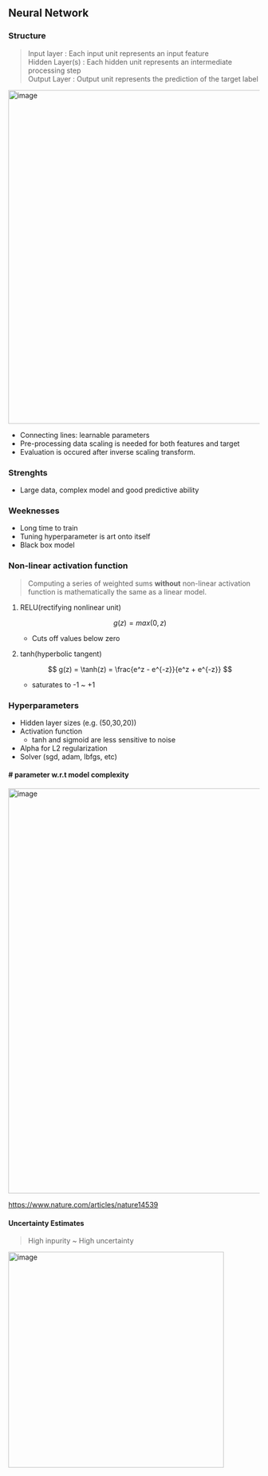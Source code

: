 ## Neural Network

### Structure
> Input layer : Each input unit represents an input feature  
> Hidden Layer(s) : Each hidden unit represents an intermediate processing step  
> Output Layer : Output unit represents the prediction of the target label  
<img width="668" alt="image" src="https://github.com/user-attachments/assets/ae6eec96-cbc3-4ee5-83b4-440084718ed0">  


- Connecting lines: learnable parameters  
- Pre-processing data scaling is needed for both features and target
- Evaluation is occured after inverse scaling transform.

### Strenghts
- Large data, complex model and good predictive ability

### Weeknesses
- Long time to train
- Tuning hyperparameter is art onto itself
- Black box model

### Non-linear activation function

> Computing a series of weighted sums **without** non-linear activation function is mathematically the same as a linear model.  

1. RELU(rectifying nonlinear unit)

    $$ g(z) = max(0,z) $$
    - Cuts off values below zero

2. tanh(hyperbolic tangent)

    $$ g(z) = \tanh(z) = \frac{e^z - e^{-z}}{e^z + e^{-z}} $$
    - saturates to -1 ~ +1

### Hyperparameters

- Hidden layer sizes (e.g. (50,30,20))
- Activation function
    - tanh and sigmoid are less sensitive to noise
- Alpha for L2 regularization
- Solver (sgd, adam, lbfgs, etc)


#### # parameter w.r.t model complexity
<img width="811" alt="image" src="https://github.com/user-attachments/assets/e196477e-ca9b-46d1-8c65-4c54c341c299">

https://www.nature.com/articles/nature14539




#### Uncertainty Estimates
> High inpurity ~ High uncertainty 

<img width="432" alt="image" src="https://github.com/user-attachments/assets/93973a99-daa8-4f09-aca5-8c7e95a59387">
